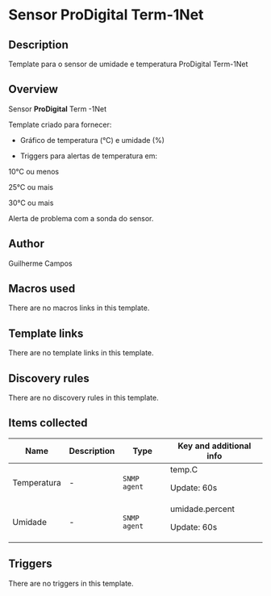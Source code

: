 # Sensor ProDigital Term-1Net

## Description

Template para o sensor de umidade e temperatura ProDigital Term-1Net

## Overview

Sensor **ProDigital** Term -1Net


Template criado para fornecer:


- Gráfico de temperatura (°C) e umidade (%)


- Triggers para alertas de temperatura em:


10°C ou menos


25°C ou mais


30°C ou mais


Alerta de problema com a sonda do sensor.



## Author

Guilherme Campos

## Macros used

There are no macros links in this template.

## Template links

There are no template links in this template.

## Discovery rules

There are no discovery rules in this template.

## Items collected

|Name|Description|Type|Key and additional info|
|----|-----------|----|----|
|Temperatura|<p>-</p>|`SNMP agent`|temp.C<p>Update: 60s</p>|
|Umidade|<p>-</p>|`SNMP agent`|umidade.percent<p>Update: 60s</p>|


## Triggers

There are no triggers in this template.

